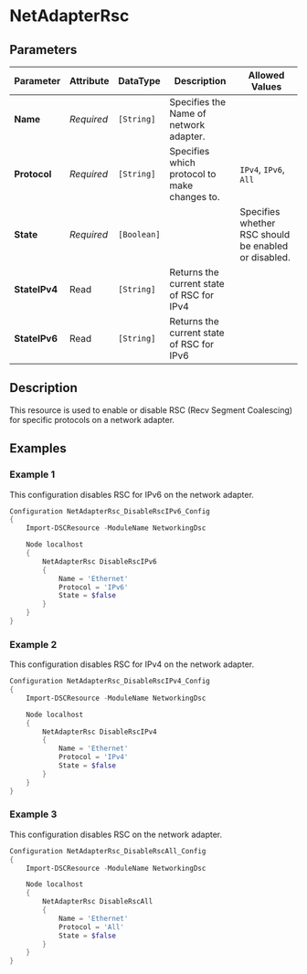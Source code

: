 # NetAdapterRsc

## Parameters

| Parameter     | Attribute  | DataType    | Description                                  | Allowed Values                                       |
| ------------- | ---------- | ----------- | -------------------------------------------- | ---------------------------------------------------- |
| **Name**      | *Required* | `[String]`  | Specifies the Name of network adapter.       |                                                      |
| **Protocol**  | *Required* | `[String]`  | Specifies which protocol to make changes to. | `IPv4`, `IPv6`, `All`                                |
| **State**     | *Required* | `[Boolean]` |                                              | Specifies whether RSC should be enabled or disabled. |  |
| **StateIPv4** | Read       | `[String]`  | Returns the current state of RSC for IPv4    |                                                      |
| **StateIPv6** | Read       | `[String]`  | Returns the current state of RSC for IPv6    |                                                      |

## Description

This resource is used to enable or disable RSC (Recv Segment Coalescing) for specific protocols on a network adapter.

## Examples

### Example 1

This configuration disables RSC for IPv6 on the network adapter.

```powershell
Configuration NetAdapterRsc_DisableRscIPv6_Config
{
    Import-DSCResource -ModuleName NetworkingDsc

    Node localhost
    {
        NetAdapterRsc DisableRscIPv6
        {
            Name = 'Ethernet'
            Protocol = 'IPv6'
            State = $false
        }
    }
}
```

### Example 2

This configuration disables RSC for IPv4 on the network adapter.

```powershell
Configuration NetAdapterRsc_DisableRscIPv4_Config
{
    Import-DSCResource -ModuleName NetworkingDsc

    Node localhost
    {
        NetAdapterRsc DisableRscIPv4
        {
            Name = 'Ethernet'
            Protocol = 'IPv4'
            State = $false
        }
    }
}
```

### Example 3

This configuration disables RSC on the network adapter.

```powershell
Configuration NetAdapterRsc_DisableRscAll_Config
{
    Import-DSCResource -ModuleName NetworkingDsc

    Node localhost
    {
        NetAdapterRsc DisableRscAll
        {
            Name = 'Ethernet'
            Protocol = 'All'
            State = $false
        }
    }
}
```

